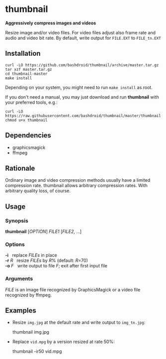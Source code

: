 # thumbnail
**Aggressively compress images and videos**

Resize image and/or video files. For video files adjust also frame rate and audio and video bit rate. By default, write output for `FILE.EXT` to `FILE_tn.EXT`

## Installation
	curl -LO https://github.com/bashdroid/thumbnail/archive/master.tar.gz  
	tar xzf master.tar.gz  
	cd thumbnail-master  
	make install  

Depending on your system, you might need to run `make install` as root.  

If you don't need a manual, you may just download and run **thumbnail** with your preferred tools, e.g.:  

	curl -LO https://raw.githubusercontent.com/bashdroid/thumbnail/master/thumbnail  
	chmod u+x thumbnail

## Dependencies
* graphicsmagick  
* ffmpeg

## Rationale
Ordinary image and video compression methods usually have a limited compression rate. thumbnail allows arbitrary compression rates. With arbitrary quality loss, of course.

## Usage
### Synopsis
**thumbnail** \[*OPTION*\] *FILE1* \[*FILE2*, ...\]

### Options
**-i**     &nbsp;&nbsp;replace *FILEs* in place  
**-r** *R*   &nbsp;&nbsp;resize *FILEs* by *R*% (default: *R*=70)  
**-o** *F*   &nbsp;&nbsp;write output to file *F*; exit after first input file

### Arguments
*FILE* is an image file recognized by GraphicsMagick or a video file recognized by ffmpeg.

## Examples
* Resize `img.jpg` at the default rate and write output to `img_tn.jpg`:  

    thumbnail img.jpg  

* Replace `vid.mpg` by a version resized at rate 50%:  

    thumbnail -ir50 vid.mpg
